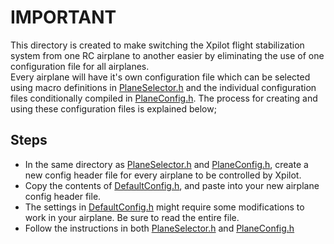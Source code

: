 # IMPORTANT

This directory is created to make switching the Xpilot flight stabilization system from one RC airplane to another easier by eliminating the use of one configuration file for all airplanes.  
Every airplane will have it's own configuration file which can be selected using macro definitions in [PlaneSelector.h](src/PlaneSelector.h) and the individual configuration files conditionally compiled in [PlaneConfig.h](src/PlaneConfig.h). The process for creating and using these configuration files is explained below;

## Steps

- In the same directory as [PlaneSelector.h](src/PlaneSelector.h) and [PlaneConfig.h](src/PlaneConfig.h), create a new config header file for every airplane to be controlled by Xpilot.
- Copy the contents of [DefaultConfig.h](src/DefaultConfig.h), and paste into your new airplane config header file.
- The settings in [DefaultConfig.h](src/DefaultConfig.h) might require some modifications to work in your airplane. Be sure to read the entire file.
- Follow the instructions in both [PlaneSelector.h](src/PlaneSelector.h) and [PlaneConfig.h](src/PlaneConfig.h)
